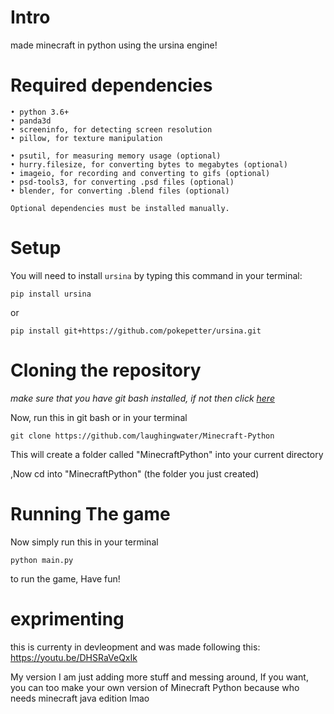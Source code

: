# Intro
made minecraft in python using the ursina engine!

# Required dependencies

    • python 3.6+
    • panda3d
    • screeninfo, for detecting screen resolution
    • pillow, for texture manipulation

    • psutil, for measuring memory usage (optional)
    • hurry.filesize, for converting bytes to megabytes (optional)
    • imageio, for recording and converting to gifs (optional)
    • psd-tools3, for converting .psd files (optional)
    • blender, for converting .blend files (optional)

    Optional dependencies must be installed manually.

# Setup
You will need to install `ursina` by typing this command in your terminal:
```
pip install ursina
```
or
```
pip install git+https://github.com/pokepetter/ursina.git
```

# Cloning the repository

*make sure that you have git bash installed, if not then click [here](https://git-scm.com/downloads)*

Now, run this in git bash or in your terminal
```
git clone https://github.com/laughingwater/Minecraft-Python
```
This will create a folder called "MinecraftPython" into your current directory

,Now cd into "MinecraftPython" (the folder you just created)

# Running The game
Now simply run this in your terminal
```
python main.py
```
to run the game, Have fun!


# exprimenting 
this is currenty in devleopment and was made following this:
https://youtu.be/DHSRaVeQxIk

My version I am just adding more stuff and messing around, If you want, you can too make your own version of Minecraft Python because who needs minecraft java edition lmao
